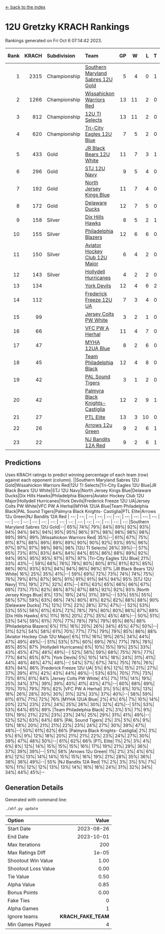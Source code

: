 [<- back to the index](readme.md)
# 12U Gretzky KRACH Rankings
Rankings generated on Fri Oct  6 07:14:42 2023.

Rank|KRACH|Subdivision|Team|GP|W|L|T|OTW|OTL|SoS|Exp Wins|Win Diff
---:|---:|:---|:---|---:|---:|---:|---:|---:|---:|---:|---:|---:
1|2315|Championship|[Southern Maryland Sabres 12U Gold](https://gamesheetstats.com/seasons/3659/teams/140463/schedule)|5|4|0|1|0|0|335|5.3|-0.0
2|1266|Championship|[Wissahickon Warriors Red](https://gamesheetstats.com/seasons/3659/teams/140468/schedule)|13|11|2|0|1|0|339|11.8|-0.0
3|812|Championship|[12U TI Selects](https://gamesheetstats.com/seasons/3659/teams/140450/schedule)|13|11|2|0|0|1|173|11.8|-0.0
4|620|Championship|[Tri-City Eagles 12U Blue](https://gamesheetstats.com/seasons/3659/teams/140466/schedule)|7|5|2|0|0|0|349|5.8|-0.0
5|433|Gold|[JR Black Bears 12U White](https://gamesheetstats.com/seasons/3659/teams/140456/schedule)|11|7|3|1|0|1|349|8.3|-0.0
6|296|Gold|[STJ 12U Navy](https://gamesheetstats.com/seasons/3659/teams/140464/schedule)|9|5|4|0|1|0|560|5.8|-0.0
7|192|Gold|[North Jersey Kings Blue](https://gamesheetstats.com/seasons/3659/teams/140459/schedule)|11|7|4|0|1|0|256|7.9|0.0
8|172|Gold|[Delaware Ducks](https://gamesheetstats.com/seasons/3659/teams/140453/schedule)|12|7|5|0|0|0|176|7.8|-0.0
9|158|Silver|[Dix Hills Hawks](https://gamesheetstats.com/seasons/3659/teams/140454/schedule)|8|5|2|1|0|0|104|6.4|0.0
10|155|Silver|[Philadelphia Blazers](https://gamesheetstats.com/seasons/3659/teams/140461/schedule)|12|6|6|0|1|0|468|6.8|-0.0
11|150|Silver|[Aviator Hockey Club 12U Major](https://gamesheetstats.com/seasons/3659/teams/140452/schedule)|6|4|2|0|0|0|367|4.9|0.0
12|143|Silver|[Hollydell Hurricanes](https://gamesheetstats.com/seasons/3659/teams/140777/schedule)|4|2|2|0|0|0|316|2.8|-0.0
13|134||[York Devils](https://gamesheetstats.com/seasons/3659/teams/140469/schedule)|12|4|6|2|1|0|429|5.8|-0.0
14|112||[Frederick Freeze 12U UA](https://gamesheetstats.com/seasons/3659/teams/140455/schedule)|7|3|4|0|0|0|329|3.8|-0.0
15|99||[Jersey Colts PW White](https://gamesheetstats.com/seasons/3659/teams/140778/schedule)|3|2|1|0|0|0|63|2.9|0.0
16|66||[VFC PW A Herhal](https://gamesheetstats.com/seasons/3659/teams/140467/schedule)|11|4|7|0|0|0|233|4.8|-0.0
17|47||[MYHA 12UA Blue](https://gamesheetstats.com/seasons/3659/teams/140457/schedule)|8|2|6|0|0|1|369|2.8|-0.0
18|45||[Team Philadelphia Black](https://gamesheetstats.com/seasons/3659/teams/140465/schedule)|12|4|8|0|0|0|145|4.9|0.0
19|42||[PAL Sound Tigers](https://gamesheetstats.com/seasons/3659/teams/140486/schedule)|3|1|2|0|0|0|86|1.9|0.0
20|42||[Palmyra Black Knights- Castiglia](https://gamesheetstats.com/seasons/3659/teams/140460/schedule)|12|2|9|1|0|0|330|3.3|-0.0
21|27||[PTL Elite](https://gamesheetstats.com/seasons/3659/teams/140462/schedule)|13|3|10|0|1|2|274|3.9|0.0
22|26||[Arrows 12u Green](https://gamesheetstats.com/seasons/3659/teams/140451/schedule)|9|2|6|1|1|0|154|3.4|0.0
23|22||[NJ Bandits 12A Red](https://gamesheetstats.com/seasons/3659/teams/140458/schedule)|9|2|6|1|0|1|152|3.4|0.0

## Predictions
Uses KRACH ratings to predict winning percentage of each team (row) against each opponent (column).
||Southern Maryland Sabres 12U Gold|Wissahickon Warriors Red|12U TI Selects|Tri-City Eagles 12U Blue|JR Black Bears 12U White|STJ 12U Navy|North Jersey Kings Blue|Delaware Ducks|Dix Hills Hawks|Philadelphia Blazers|Aviator Hockey Club 12U Major|Hollydell Hurricanes|York Devils|Frederick Freeze 12U UA|Jersey Colts PW White|VFC PW A Herhal|MYHA 12UA Blue|Team Philadelphia Black|PAL Sound Tigers|Palmyra Black Knights- Castiglia|PTL Elite|Arrows 12u Green|NJ Bandits 12A Red
| --: | --: | --: | --: | --: | --: | --: | --: | --: | --: | --: | --: | --: | --: | --: | --: | --: | --: | --: | --: | --: | --: | --: | --: 
|Southern Maryland Sabres 12U Gold|--| 65%| 74%| 79%| 84%| 89%| 92%| 93%| 94%| 94%| 94%| 94%| 95%| 95%| 96%| 97%| 98%| 98%| 98%| 98%| 99%| 99%| 99%
|Wissahickon Warriors Red| 35%|--| 61%| 67%| 75%| 81%| 87%| 88%| 89%| 89%| 89%| 90%| 90%| 92%| 93%| 95%| 96%| 97%| 97%| 97%| 98%| 98%| 98%
|12U TI Selects| 26%| 39%|--| 57%| 65%| 73%| 81%| 83%| 84%| 84%| 84%| 85%| 86%| 88%| 89%| 92%| 94%| 95%| 95%| 95%| 97%| 97%| 97%
|Tri-City Eagles 12U Blue| 21%| 33%| 43%|--| 59%| 68%| 76%| 78%| 80%| 80%| 81%| 81%| 82%| 85%| 86%| 90%| 93%| 93%| 94%| 94%| 96%| 96%| 97%
|JR Black Bears 12U White| 16%| 25%| 35%| 41%|--| 59%| 69%| 72%| 73%| 74%| 74%| 75%| 76%| 79%| 81%| 87%| 90%| 91%| 91%| 91%| 94%| 94%| 95%
|STJ 12U Navy| 11%| 19%| 27%| 32%| 41%|--| 61%| 63%| 65%| 66%| 66%| 67%| 69%| 73%| 75%| 82%| 86%| 87%| 87%| 88%| 92%| 92%| 93%
|North Jersey Kings Blue|  8%| 13%| 19%| 24%| 31%| 39%|--| 53%| 55%| 55%| 56%| 57%| 59%| 63%| 66%| 74%| 80%| 81%| 82%| 82%| 88%| 88%| 90%
|Delaware Ducks|  7%| 12%| 17%| 22%| 28%| 37%| 47%|--| 52%| 53%| 53%| 55%| 56%| 61%| 63%| 72%| 78%| 79%| 80%| 80%| 86%| 87%| 89%
|Dix Hills Hawks|  6%| 11%| 16%| 20%| 27%| 35%| 45%| 48%|--| 50%| 51%| 53%| 54%| 59%| 61%| 70%| 77%| 78%| 79%| 79%| 85%| 86%| 88%
|Philadelphia Blazers|  6%| 11%| 16%| 20%| 26%| 34%| 45%| 47%| 50%|--| 51%| 52%| 54%| 58%| 61%| 70%| 77%| 77%| 79%| 79%| 85%| 86%| 88%
|Aviator Hockey Club 12U Major|  6%| 11%| 16%| 19%| 26%| 34%| 44%| 47%| 49%| 49%|--| 51%| 53%| 57%| 60%| 69%| 76%| 77%| 78%| 78%| 85%| 85%| 87%
|Hollydell Hurricanes|  6%| 10%| 15%| 19%| 25%| 33%| 43%| 45%| 47%| 48%| 49%|--| 52%| 56%| 59%| 68%| 75%| 76%| 77%| 77%| 84%| 85%| 87%
|York Devils|  5%| 10%| 14%| 18%| 24%| 31%| 41%| 44%| 46%| 46%| 47%| 48%|--| 54%| 57%| 67%| 74%| 75%| 76%| 76%| 83%| 84%| 86%
|Frederick Freeze 12U UA|  5%|  8%| 12%| 15%| 21%| 27%| 37%| 39%| 41%| 42%| 43%| 44%| 46%|--| 53%| 63%| 70%| 71%| 73%| 73%| 81%| 81%| 84%
|Jersey Colts PW White|  4%|  7%| 11%| 14%| 19%| 25%| 34%| 37%| 39%| 39%| 40%| 41%| 43%| 47%|--| 60%| 68%| 69%| 70%| 70%| 79%| 79%| 82%
|VFC PW A Herhal|  3%|  5%|  8%| 10%| 13%| 18%| 26%| 28%| 30%| 30%| 31%| 32%| 33%| 37%| 40%|--| 58%| 59%| 61%| 61%| 71%| 72%| 76%
|MYHA 12UA Blue|  2%|  4%|  6%|  7%| 10%| 14%| 20%| 22%| 23%| 23%| 24%| 25%| 26%| 30%| 32%| 42%|--| 51%| 53%| 53%| 64%| 65%| 69%
|Team Philadelphia Black|  2%|  3%|  5%|  7%|  9%| 13%| 19%| 21%| 22%| 23%| 23%| 24%| 25%| 29%| 31%| 41%| 49%|--| 52%| 52%| 63%| 64%| 68%
|PAL Sound Tigers|  2%|  3%|  5%|  6%|  9%| 13%| 18%| 20%| 21%| 21%| 22%| 23%| 24%| 27%| 30%| 39%| 47%| 48%|--| 50%| 61%| 62%| 66%
|Palmyra Black Knights- Castiglia|  2%|  3%|  5%|  6%|  9%| 12%| 18%| 20%| 21%| 21%| 22%| 23%| 24%| 27%| 30%| 39%| 47%| 48%| 50%|--| 61%| 62%| 66%
|PTL Elite|  1%|  2%|  3%|  4%|  6%|  8%| 12%| 14%| 15%| 15%| 15%| 16%| 17%| 19%| 21%| 29%| 36%| 37%| 39%| 39%|--| 51%| 56%
|Arrows 12u Green|  1%|  2%|  3%|  4%|  6%|  8%| 12%| 13%| 14%| 14%| 15%| 15%| 16%| 19%| 21%| 28%| 35%| 36%| 38%| 38%| 49%|--| 55%
|NJ Bandits 12A Red|  1%|  2%|  3%|  3%|  5%|  7%| 10%| 11%| 12%| 12%| 13%| 13%| 14%| 16%| 18%| 24%| 31%| 32%| 34%| 34%| 44%| 45%|--

## Generation Details

Generated with command line:
```
./ahf.py update
```

| Option | Value |
| :----- | ----: |
| Start Date | 2023-08-26 |
| End Date | 2023-10-01 |
| Max Iterations | 200 |
| Max Ratings Diff | 1e-05 |
| Shootout Win Value | 1.00 |
| Shootout Loss Value | 0.00 |
| Tie Value | 0.50 |
| Alpha Value | 0.85 |
| Bonus Points | 0.00 |
| Fake Ties | 0 |
| Alpha Games | 1 |
| Ignore teams | __KRACH_FAKE_TEAM__ |
| Min Games Played | 4 |


